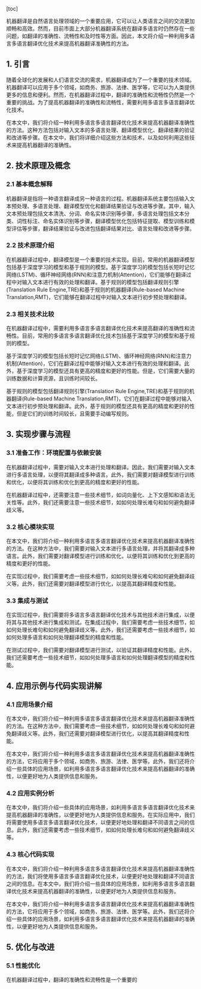 
[toc]                    
                
                
机器翻译是自然语言处理领域的一个重要应用，它可以让人类语言之间的交流更加顺畅和高效。然而，目前市面上大部分机器翻译系统在翻译多语言时仍然存在一些问题，如翻译的准确性、流畅性和及时性等方面。因此，本文将介绍一种利用多语言多语言翻译优化技术来提高机器翻译准确性的方法。

## 1. 引言

随着全球化的发展和人们语言交流的需求，机器翻译成为了一个重要的技术领域。机器翻译可以应用于多个领域，如商务、旅游、法律、医学等，它可以为人类提供更多的信息和便利。然而，在机器翻译过程中，翻译的准确性和流畅性仍然是一个重要的挑战。为了提高机器翻译的准确性和流畅性，需要利用多语言多语言翻译优化技术。

在本文中，我们将介绍一种利用多语言多语言翻译优化技术来提高机器翻译准确性的方法。这种方法包括对输入文本的多语言处理、翻译模型优化、翻译结果的验证和改进等步骤。在本文中，我们将详细介绍这些方法和技术，以及如何利用这些技术来提高机器翻译的准确性。

## 2. 技术原理及概念

### 2.1 基本概念解释

机器翻译是指将一种语言翻译成另一种语言的过程。机器翻译系统主要包括输入文本预处理、多语言处理、翻译模型优化和翻译结果验证与改进等步骤。其中，输入文本预处理包括文本清洗、分词、命名实体识别等步骤，多语言处理包括文本分类、词性标注、命名实体识别等步骤，翻译模型优化包括特征提取、模型训练和模型评估等步骤，翻译结果验证与改进包括翻译结果对比、语言处理和改进等步骤。

### 2.2 技术原理介绍

在机器翻译过程中，翻译模型是一个重要的技术实现。目前，常用的机器翻译模型包括基于深度学习的模型和基于规则的模型。基于深度学习的模型包括长短时记忆网络(LSTM)、循环神经网络(RNN)和注意力机制(Attention)，它们能够在翻译过程中对输入文本进行有效的处理和翻译。基于规则的模型包括翻译规则引擎(Translation Rule Engine,TRE)和基于规则的机器翻译(Rule-based Machine Translation,RMT)，它们能够在翻译过程中对输入文本进行初步预处理和翻译。

### 2.3 相关技术比较

在机器翻译过程中，需要利用多语言多语言翻译优化技术来提高翻译的准确性和流畅性。目前，常用的多语言多语言翻译优化技术包括基于深度学习的模型和基于规则的模型。

基于深度学习的模型包括长短时记忆网络(LSTM)、循环神经网络(RNN)和注意力机制(Attention)，它们在翻译过程中能够对输入文本进行有效的处理和翻译。此外，基于深度学习的模型还具有更高的精度和更好的性能。但是，它们需要大量的训练数据和计算资源，且训练时间较长。

基于规则的模型包括翻译规则引擎(Translation Rule Engine,TRE)和基于规则的机器翻译(Rule-based Machine Translation,RMT)，它们在翻译过程中能够对输入文本进行初步预处理和翻译。此外，基于规则的模型还具有更高的精度和更好的性能，但是它们的训练时间较长，且需要手动编写规则。

## 3. 实现步骤与流程

### 3.1 准备工作：环境配置与依赖安装

在机器翻译过程中，需要对输入文本进行处理和翻译。因此，我们需要对输入文本进行多语言处理，以便将其翻译成多种语言。此外，我们需要对翻译模型进行训练和优化，以便将其训练和优化到更高的精度和更好的性能。

在机器翻译过程中，还需要注意一些技术细节，如词向量化、上下文感知和语法无关性等。此外，我们还需要注意一些技术细节，如如何处理长难句和如何避免翻译歧义等。

### 3.2 核心模块实现

在本文中，我们将介绍一种利用多语言多语言翻译优化技术来提高机器翻译准确性的方法。在这种方法中，我们需要对输入文本进行多语言处理，并将其翻译成多种语言。此外，我们需要对翻译模型进行训练和优化，以便将其训练和优化到更高的精度和更好的性能。

在实现过程中，我们需要考虑一些技术细节，如如何处理长难句和如何避免翻译歧义等。此外，我们还需要对翻译模型进行优化，以提高其翻译精度和性能。

### 3.3 集成与测试

在实现过程中，我们需要将多语言多语言翻译优化技术与其他技术进行集成，以便将其与其他技术进行集成和测试。在集成过程中，我们需要考虑一些技术细节，如如何处理长难句和如何避免翻译歧义等。此外，我们还需要考虑一些技术细节，如如何处理多语言和如何处理翻译模型的精度和性能。

在测试过程中，我们需要对翻译模型进行测试，以验证其翻译精度和性能。此外，我们还需要考虑一些技术细节，如如何处理多语言和如何处理翻译模型的精度和性能。

## 4. 应用示例与代码实现讲解

### 4.1 应用场景介绍

在本文中，我们将介绍一种利用多语言多语言翻译优化技术来提高机器翻译准确性的方法。在这种方法中，我们需要考虑一些技术细节，如如何处理长难句和如何避免翻译歧义等。此外，我们还需要对翻译模型进行优化，以提高其翻译精度和性能。

在本文中，我们将介绍一种利用多语言多语言翻译优化技术来提高机器翻译准确性的方法，它将应用于多个领域，如商务、旅游、法律、医学等。此外，我们还将介绍一些具体的应用场景，如利用多语言多语言翻译优化技术来提高机器翻译的准确性，以便更好地为人类提供信息和服务。

### 4.2 应用实例分析

在本文中，我们将介绍一些具体的应用场景，如利用多语言多语言翻译优化技术来提高机器翻译的准确性，以便更好地为人类提供信息和服务。在实际应用中，我们将需要使用多语言多语言翻译优化技术，以便更好地处理和翻译不同语言之间的信息。此外，我们还需要考虑一些技术细节，如如何处理长难句和如何避免翻译歧义等。

### 4.3 核心代码实现

在本文中，我们将介绍一种利用多语言多语言翻译优化技术来提高机器翻译准确性的方法，我们将使用多语言多语言翻译优化技术，以便更好地处理和翻译不同语言之间的信息。在本文中，我们将介绍一些具体的应用场景，如利用多语言多语言翻译优化技术来提高机器翻译的准确性，以便更好地为人类提供信息和服务。

在本文中，我们将介绍一种利用多语言多语言翻译优化技术来提高机器翻译准确性的方法，它将应用于多个领域，如商务、旅游、法律、医学等。此外，我们还将介绍一些具体的应用场景，如利用多语言多语言翻译优化技术来提高机器翻译的准确性，以便更好地为人类提供信息和服务。

## 5. 优化与改进

### 5.1 性能优化

在机器翻译过程中，翻译的准确性和流畅性是一个重要的

